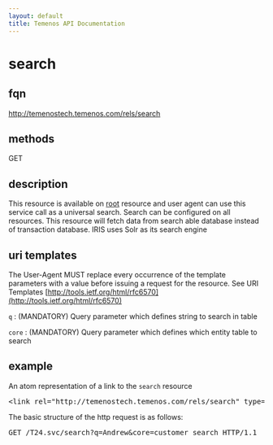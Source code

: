 ```yaml
---
layout: default
title: Temenos API Documentation
---
```


# search

## fqn
http://temenostech.temenos.com/rels/search

## methods
GET

## description
This resource is available on [root](../root) resource and user agent can use this service call as a universal search. Search can be configured on all resources. This resource will fetch data from search able database instead of transaction database. IRIS uses Solr as its search engine 


## uri templates
The User-Agent MUST replace every occurrence of the template parameters with a value before issuing a request for the resource.  See URI Templates [http://tools.ietf.org/html/rfc6570](http://tools.ietf.org/html/rfc6570)

`q`		: (MANDATORY) Query parameter which defines string to search in table

`core`	: (MANDATORY) Query parameter which defines which entity table to search


## example
An atom representation of a link to the `search` resource
<pre>
&lt;link rel="http://temenostech.temenos.com/rels/search" type="application/atom+xml;type=entry" title="search" href="search?q=Andrew&core=customer_search"/&gt;
</pre>

The basic structure of the http request is as follows:
<pre>
GET /T24.svc/search?q=Andrew&core=customer_search HTTP/1.1
</pre> 